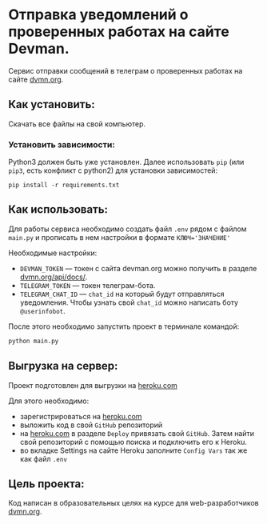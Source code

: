 # Отправка уведомлений о проверенных работах на сайте Devman.

Сервис отправки сообщений в телеграм о проверенных работах на сайте [dvmn.org](https://dvmn.org/).

## Как установить:

Скачать все файлы на свой компьютер. 

### Установить зависимости:

Python3 должен быть уже установлен. Далее использовать `pip` (или `pip3`, есть
конфликт с python2) для установки зависимостей:

```
pip install -r requirements.txt
```

## Как использовать:

Для работы сервиса необходимо создать файл `.env` рядом с файлом `main.py` и прописать
в нем настройки в формате `КЛЮЧ='ЗНАЧЕНИЕ'`

Необходимые настройки:
- `DEVMAN_TOKEN` — токен с сайта devman.org можно получить в разделе
[dvmn.org/api/docs/](https://dvmn.org/api/docs/).
- `TELEGRAM_TOKEN` — токен телеграм-бота.
- `TELEGRAM_CHAT_ID` — `chat_id` на который будут отправляться уведомления. Чтобы узнать свой 
`chat_id` можно написать боту `@userinfobot`.

После этого необходимо запустить проект в терминале командой:

```sh
python main.py
```

## Выгрузка на сервер:
Проект подготовлен для выгрузки на [heroku.com](https://heroku.com)

Для этого необходимо: 
* зарегистрироваться на [heroku.com](https://id.heroku.com/login)
* выложить код в свой `GitHub` репозиторий
* на [heroku.com](https://heroku.com) в разделе `Deploy` привязать свой `GitHub`.
Затем найти свой репозиторий с помощью поиска и подключить его к Heroku.
* во вкладке Settings на сайте Heroku заполните `Config Vars` так же как файл `.env`


## Цель проекта:

Код написан в образовательных целях на курсе для
web-разработчиков [dvmn.org](https://dvmn.org/).
